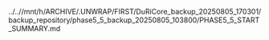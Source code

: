 ../..//mnt/h/ARCHIVE/.UNWRAP/FIRST/DuRiCore_backup_20250805_170301/backup_repository/phase5_5_backup_20250805_103800/PHASE5_5_START_SUMMARY.md